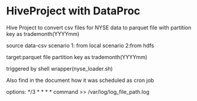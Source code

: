 # HiveProject with DataProc
Hive Project to convert csv files for NYSE data to parquet file with partition key as trademonth(YYYYmm)

source data-csv
scenario 1: from local
scenario 2:from hdfs

target:parquet file partition key as trademonth(YYYYmm)

triggered by shell wrapper(nyse_loader.sh)

Also find in the document how it was scheduled as cron job

options:
*/3 * * * * command >> /var/log/log_file_path.log


